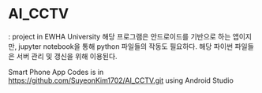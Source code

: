 # AI_CCTV
: project in EWHA University
해당 프로그램은 안드로이드를 기반으로 하는 앱이지만, jupyter notebook을 통해 python 파일들의 작동도 필요하다.
해당 파이썬 파일들은 서버 관리 및 갱신을 위해 이용된다.

Smart Phone App Codes is in https://github.com/SuyeonKim1702/AI_CCTV.git using Android Studio
